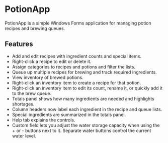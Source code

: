 # PotionApp

PotionApp is a simple Windows Forms application for managing potion recipes and brewing queues.

## Features

- Add and edit recipes with ingredient counts and special items.
- Right-click a recipe to edit or delete it.
- Assign categories to recipes and potions and filter the lists.
- Queue up multiple recipes for brewing and track required ingredients.
- View inventory of brewed potions.
- Right-click an inventory item to create a recipe for that potion.
- Right-click an inventory item to edit its count, rename it, or quickly add it to the brew queue.
- Totals panel shows how many ingredients are needed and highlights shortages.
- Column headers now label each ingredient in the recipe and queue lists.
- Special ingredients are summarized in the totals panel.
- Help tab explains the controls.
- Custom field lets you adjust the water storage capacity when using the + or - buttons next to it. Separate water buttons control the current water level.

